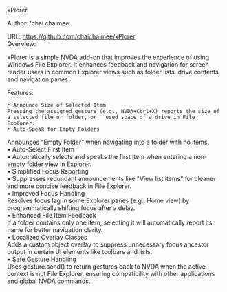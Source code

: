 xPlorer  

Author: 'chai chaimee  

URL: https://github.com/chaichaimee/xPlorer  
Overview:  

xPlorer is a simple NVDA add-on that improves the experience of using Windows File Explorer. It enhances feedback and navigation for screen reader users in common Explorer views such as folder lists, drive contents, and navigation panes.  

Features:  

    • Announce Size of Selected Item  
    Pressing the assigned gesture (e.g., NVDA+Ctrl+X) reports the size of a selected file or folder, or   used space of a drive in File Explorer.  
    • Auto-Speak for Empty Folders  
   Announces “Empty Folder” when navigating into a folder with no items.  
    • Auto-Select First Item  
    • Automatically selects and speaks the first item when entering a non-empty folder view in Explorer.  
    • Simplified Focus Reporting  
    • Suppresses redundant announcements like "View list items" for cleaner and more concise feedback in File Explorer.  
    • Improved Focus Handling  
    Resolves focus lag in some Explorer panes (e.g., Home view) by programmatically shifting focus after a delay.  
    • Enhanced File Item Feedback  
    If a folder contains only one item, selecting it will automatically report its name for better navigation clarity.  
    • Localized Overlay Classes  
    Adds a custom object overlay to suppress unnecessary focus ancestor output in certain UI elements like toolbars and lists.  
    • Safe Gesture Handling  
    Uses gesture.send() to return gestures back to NVDA when the active context is not File Explorer, ensuring compatibility with other applications and global NVDA commands.
